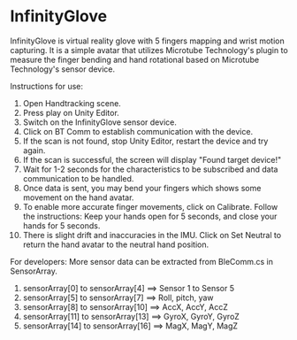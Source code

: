 # InfinityGlove
InfinityGlove is virtual reality glove with 5 fingers mapping and wrist motion capturing. 
It is a simple avatar that utilizes Microtube Technology's plugin to measure the finger bending and hand rotational based on Microtube Technology's sensor device.

Instructions for use:
1) Open Handtracking scene.
2) Press play on Unity Editor.
3) Switch on the InfinityGlove sensor device.
4) Click on BT Comm to establish communication with the device.
5) If the scan is not found, stop Unity Editor, restart the device and try again. 
6) If the scan is successful, the screen will display "Found target device!"
7) Wait for 1-2 seconds for the characteristics to be subscribed and data communication to be handled.
8) Once data is sent, you may bend your fingers which shows some movement on the hand avatar. 
9) To enable more accurate finger movements, click on Calibrate. Follow the instructions: Keep your hands open for 5 seconds, and close your hands for 5 seconds.
10) There is slight drift and inaccuracies in the IMU. Click on Set Neutral to return the hand avatar to the neutral hand position.


For developers:
More sensor data can be extracted from BleComm.cs in SensorArray.
1) sensorArray[0] to sensorArray[4] ==> Sensor 1 to Sensor 5
2) sensorArray[5] to sensorArray[7] ==> Roll, pitch, yaw
3) sensorArray[8] to sensorArray[10] ==> AccX, AccY, AccZ
4) sensorArray[11] to sensorArray[13] ==> GyroX, GyroY, GyroZ
5) sensorArray[14] to sensorArray[16] ==> MagX, MagY, MagZ
	
    




